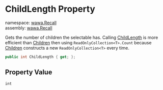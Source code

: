 # ChildLength Property

namespace: [wawa\.Recall](../../wawa.Recall.md)<br />
assembly: [wawa\.Recall](../../../wawa.Recall.md)

Gets the number of children the selectable has\. Calling [ChildLength](../../../wawa.Recall/wawa.Recall/Selected/ChildLength.md) is more efficient
than [Children](../../../wawa.Recall/wawa.Recall/Selected/Children.md) then using `ReadOnlyCollection<T>.Count` because
[Children](../../../wawa.Recall/wawa.Recall/Selected/Children.md) constructs a new `ReadOnlyCollection<T>` every time\.

```csharp
public int ChildLength { get; };
```

## Property Value

`int`

